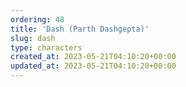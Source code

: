 ```yaml
---
ordering: 48
title: 'Dash (Parth Dashgepta)'
slug: dash
type: characters
created_at: 2023-05-21T04:10:20+00:00
updated_at: 2023-05-21T04:10:20+00:00
---
```

